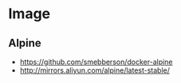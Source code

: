 # Image

## Alpine

* https://github.com/smebberson/docker-alpine
* http://mirrors.aliyun.com/alpine/latest-stable/

